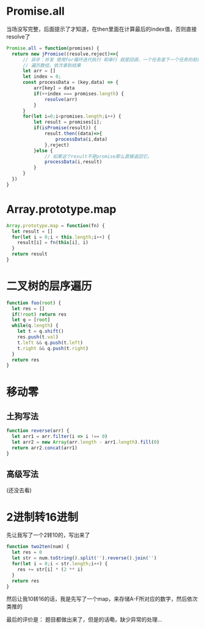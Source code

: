 # Promise.all
当场没写完整，后面提示了才知道，在then里面在计算最后的index值，否则直接resolve了
```js
Promise.all = function(promises) {
  return new jPromise((resolve,reject)=>{
      // 异步：并发 使用for循环迭代执行 和串行 就是回调，一个任务是下一个任务的前提
      // 遍历数组，依次拿到结果
      let arr = []
      let index = 0;
      const processData = (key,data) => {
          arr[key] = data
          if(++index === promises.length) {
              resolve(arr)
          }
      }
      for(let i=0;i<promises.length;i++) {
          let result = promises[i];
          if(isPromise(result)) {
              result.then((data)=>{
                  processData(i,data)
              },reject)
          }else {
              // 如果这个result不是promise那么直接返回它。
              processData(i,result)
          }
      }
  })
}
```
# Array.prototype.map
```js
Array.prototype.map = function(fn) {
  let result = []
  for(let i = 0;i < this.length;i++) {
    result[i] = fn(this[i], i)
  }
  return result
}
```
# 二叉树的层序遍历
```js
function foo(root) {
  let res = []
  if(!root) return res
  let q = [root]
  while(q.length) {
    let t = q.shift()
    res.push(t.val)
    t.left && q.push(t.left)
    t.right && q.push(t.right)
  }
  return res
}
```
# 移动零
## 土狗写法
```js
function reverse(arr) {
  let arr1 = arr.filter(i => i !== 0)
  let arr2 = new Array(arr.length - arr1.length).fill(0)
  return arr2.concat(arr1)
}
```
## 高级写法
(还没去看)
# 2进制转16进制
先让我写了一个2转10的，写出来了
```js
function two2ten(num) {
  let res = 0
  let str = num.toString().split('').reverse().join('')
  for(let i = 0;i < str.length;i++) {
    res += str[i] * (2 ** i)
  }
  return res
}
```
然后让我10转16的话，我是先写了一个map，来存储A-F所对应的数字，然后依次类推的


最后的评价是：
题目都做出来了，但是的话嘞，缺少异常的处理...